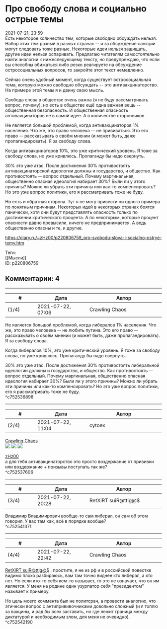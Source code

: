 Про свободу слова и социально острые темы
=========================================

  
2021-07-21, 23:59  
 Есть некоторое количество тем, которые свободно обсуждать нельзя. Набор этих тем разный в разных странах -- и за обсуждение санкции могут следовать тоже разные. Некоторые идеи нельзя защищать, другие идеи нельзя оспаривать. Предлагаю читателям самостоятельно найти аналогии к нижеследующему тексту, но предупреждаю, что если вы способны обижаться либо резко реагируете на обсуждение остросоциальных вопросов, то закройте этот текст немедленно.   
   
 Сейчас очень удобный момент, когда существует остросоциальная тема, которую можно свободно обсуждать -- это антивакцинаторство. На примере этой темы я и двину свою мысль.   
   
 Свобода слова в обществе очень важна (я не буду рассматривать вопрос, почему), но есть в обществе ещё одна важная вещь -- общественная безопасность. И общественная опасность антивакцинаторов не в самой идее. А в количестве сторонников.   
   
 Не является большой проблемой, когда антивакцинаторов 1% населения. Что же, это право человека -- не прививаться. Это его право -- рассказывать о своём мнении (и может быть, даже пропагандировать). Я за свободу слова.   
   
 Когда антивакцинаторов 10%, это уже критический уровень. Я тоже за свободу слова, но уже кривлюсь. Пропаганду бы надо свернуть.   
   
 30% это уже атас. После достижения 30% противостоять антивакцинаторской идеологии должны и государство, и общество. Как противостоять -- вопрос отдельный. Почему маргинальная, общественно опасная идеология набирает 30%? Были ли у этого причины? Можно ли убрать эти причины или как-то компенсировать? Но это уже вопрос политики, его я рассматривать тоже не буду.   
   
 Но есть и обратная сторона. Тут я не могу привести ни одного примера по понятным причинам. Некоторых идей в некоторых странах боятся панически, хотя они будут представлять опасность только по достижении критического процента. А по некоторым, которые процент опасности давно превысили, ничего не предпринимается. А ведь общественно опасны и те, и другие.   
  
<https://diary.ru/~zHz00/p220806759_pro-svobodu-slova-i-socialno-ostrye-temy.htm>  
  
Теги:  
[[Мысли]]  
ID: p220806759  


Комментарии: 4
--------------

  


---



|         #         |              Дата              |                     Автор                     |           ID           |
| --- | --- | --- | --- |
| (1/4) | 2021-07-22, 07:06 | Crawling Chaos | c752536898 |

  
 Не является большой проблемой, когда либералов 1% населения. Что же, это право человека -- не любить путина. Это его право -- рассказывать о своём мнении (и может быть, даже пропагандировать). Я за свободу слова.   
   
 Когда либералов 10%, это уже критический уровень. Я тоже за свободу слова, но уже кривлюсь. Пропаганду бы надо свернуть.   
   
 30% это уже атас. После достижения 30% противостоять либеральной идеологии должны и государство, и общество. Как противостоять -- вопрос отдельный. Почему маргинальная, общественно опасная идеология набирает 30%? Были ли у этого причины? Можно ли убрать эти причины или как-то компенсировать? Но это уже вопрос политики, его я рассматривать тоже не буду.   
 ^c752536898

---



|         #         |              Дата              |                     Автор                     |           ID           |
| --- | --- | --- | --- |
| (2/4) | 2021-07-22, 11:04 | cytoex | c752537606 |

  
  [Crawling Chaos](https://degozaru.diary.ru "Фундаментальная ошибка атрибуции")    
 ![](https://holywarsoo.net/img/smilies/1135.gif) ![](https://holywarsoo.net/img/smilies/1135.gif) ![](https://holywarsoo.net/img/smilies/1135.gif)   
   
  [zHz00](https://zHz00.diary.ru "Untitled")    
 а для тебя антивакцинаторство это просто воздержание от прививки или воздержание + призывы поступать так же?   
 ^c752537606

---



|         #         |              Дата              |                     Автор                     |           ID           |
| --- | --- | --- | --- |
| (3/4) | 2021-07-22, 20:28 | RetXiRT suiR@ttig@$ | c752541371 |

  
 Владимир Владимирович вообще-то сам либерал, он сам об этом говорил. У вас там как, всё в порядке вообще?   
 ^c752541371

---



|         #         |              Дата              |                     Автор                     |           ID           |
| --- | --- | --- | --- |
| (4/4) | 2021-07-22, 22:42 | Crawling Chaos | c752542190 |

  
  [RetXiRT suiR@ttig@$](https://Hellspawn.diary.ru "Atomicautionuclear")  , простите, я не из рф и в российской повестке видимо плохо разбираюсь, вам там точно виднее кто либерал, а кто нет. Но если кто-то себя кем-то называет, то это не означает, что он им является. У меня на родине один узурпатор себя "президентом" называет к примеру.   
   
 Но цель моего коммента был не политсрач, а провести аналогию, что этически вопрос с антипрививочниками довольно сложный (и я топлю за вакцины, и рад бы всех заставить, но где лежит граница между диктатурой и необходимым злом, для меня не очевидно).   
 ^c752542190